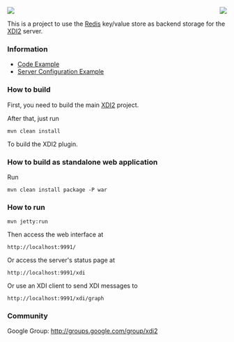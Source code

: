 <a href="http://projectdanube.org/" target="_blank"><img src="http://projectdanube.github.com/xdi2/images/projectdanube_logo.png" align="right"></a>
<img src="http://projectdanube.github.com/xdi2/images/logo64.png"><br>

This is a project to use the [Redis](http://redis.io/) key/value store as backend storage for the [XDI2](http://github.com/projectdanube/xdi2) server.

### Information

* [Code Example](https://github.com/projectdanube/xdi2-redis/wiki/Code%20Example)
* [Server Configuration Example](https://github.com/projectdanube/xdi2-redis/wiki/Server%20Configuration%20Example)

### How to build

First, you need to build the main [XDI2](http://github.com/projectdanube/xdi2) project.

After that, just run

    mvn clean install

To build the XDI2 plugin.

### How to build as standalone web application

Run

    mvn clean install package -P war

### How to run

    mvn jetty:run

Then access the web interface at

	http://localhost:9991/

Or access the server's status page at

	http://localhost:9991/xdi

Or use an XDI client to send XDI messages to

    http://localhost:9991/xdi/graph

### Community

Google Group: http://groups.google.com/group/xdi2
